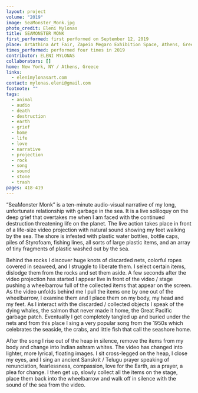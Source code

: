 ```yaml
---
layout: project
volume: "2019"
image: SeaMonster_Monk.jpg
photo_credit: Eleni Mylonas
title: SEAMONSTER MONK
first_performed: first performed on September 12, 2019
place: ArtAthina Art Fair, Zapeio Megaro Exhibition Space, Athens, Greece
times_performed: performed four times in 2019
contributor: ELENI MYLONAS
collaborators: []
home: New York, NY / Athens, Greece
links:
  - elenimylonasart.com
contact: mylonas.eleni@gmail.com
footnote: ""
tags:
  - animal
  - audio
  - death
  - destruction
  - earth
  - grief
  - home
  - life
  - love
  - narrative
  - projection
  - rock
  - song
  - sound
  - stone
  - trash
pages: 418-419
---
```


“SeaMonster Monk” is a ten-minute audio-visual narrative of my long, unfortunate relationship with garbage in the sea. It is a live soliloquy on the deep grief that overtakes me when I am faced with the continued destruction threatening life on the planet. The live action takes place in front of a life-size video projection with natural sound showing my feet walking by the sea. The shore is infested with plastic water bottles, bottle caps, piles of Styrofoam, fishing lines, all sorts of large plastic items, and an array of tiny fragments of plastic washed out by the sea.

Behind the rocks I discover huge knots of discarded nets, colorful ropes covered in seaweed, and I struggle to liberate them. I select certain items, dislodge them from the rocks and set them aside. A few seconds after the video projection has started I appear live in front of the video / stage pushing a wheelbarrow full of the collected items that appear on the screen. As the video unfolds behind me I pull the items one by one out of the wheelbarrow, I examine them and I place them on my body, my head and my feet. As I interact with the discarded / collected objects I speak of the dying whales, the salmon that never made it home, the Great Pacific garbage patch. Eventually I get completely tangled up and buried under the nets and from this place I sing a very popular song from the 1950s which celebrates the seaside, the crabs, and little fish that call the seashore home.

After the song I rise out of the heap in silence, remove the items from my body and change into Indian ashram whites. The video has changed into lighter, more lyrical, floating images. I sit cross-legged on the heap, I close my eyes, and I sing an ancient Sanskrit / Telugu prayer speaking of renunciation, fearlessness, compassion, love for the Earth, as a prayer, a plea for change. I then get up, slowly collect all the items on the stage, place them back into the wheelbarrow and walk off in silence with the sound of the sea from the video.

